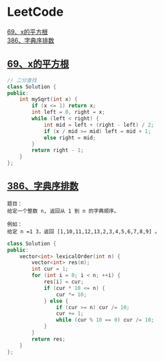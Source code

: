 <span id="re_"></span>
# LeetCode

[69、x的平方根](#x的平方根)   
[386、字典序排数](#字典序排数)

<span id="x的平方根"></span>
## [69、x的平方根](#re_)
```cpp
// 二分查找
class Solution {
public:
    int mySqrt(int x) {
        if (x <= 1) return x;
        int left = 0, right = x;
        while (left < right) {
            int mid = left + (right - left) / 2;
            if (x / mid >= mid) left = mid + 1;
            else right = mid;
        }
        return right - 1;
    }
};
```

<span id="字典序排数"></span>
## [386、字典序排数](#re_)
```
题目：
给定一个整数 n, 返回从 1 到 n 的字典顺序。

例如：
给定 n =1 3，返回 [1,10,11,12,13,2,3,4,5,6,7,8,9] 。
```
```cpp
class Solution {
public:
    vector<int> lexicalOrder(int n) {
        vector<int> res(n);
        int cur = 1;
        for (int i = 0; i < n; ++i) {
            res[i] = cur;
            if (cur * 10 <= n) {
                cur *= 10;
            } else {
                if (cur >= n) cur /= 10;
                cur += 1;
                while (cur % 10 == 0) cur /= 10;
            }
        }
        return res;
    }
};
```
